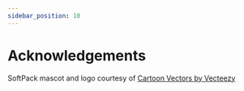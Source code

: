 ```yaml
---
sidebar_position: 10
---
```


# Acknowledgements

SoftPack mascot and logo courtesy of <a href="https://www.vecteezy.com/free-vector/cartoon">Cartoon Vectors by Vecteezy</a>

